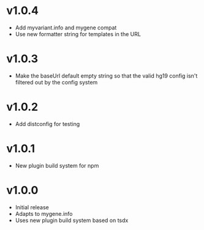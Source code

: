 # v1.0.4

- Add myvariant.info and mygene compat
- Use new formatter string for templates in the URL

# v1.0.3

- Make the baseUrl default empty string so that the valid hg19 config isn't filtered out by the config system

# v1.0.2

- Add distconfig for testing

# v1.0.1

- New plugin build system for npm

# v1.0.0

- Initial release
- Adapts to mygene.info
- Uses new plugin build system based on tsdx
